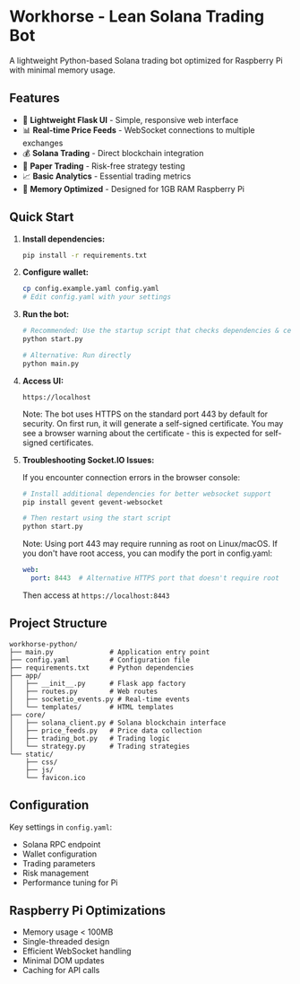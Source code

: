 # Workhorse - Lean Solana Trading Bot

A lightweight Python-based Solana trading bot optimized for Raspberry Pi with minimal memory usage.

## Features

- 🚀 **Lightweight Flask UI** - Simple, responsive web interface
- 📊 **Real-time Price Feeds** - WebSocket connections to multiple exchanges  
- 💰 **Solana Trading** - Direct blockchain integration
- 🔄 **Paper Trading** - Risk-free strategy testing
- 📈 **Basic Analytics** - Essential trading metrics
- 🎯 **Memory Optimized** - Designed for 1GB RAM Raspberry Pi

## Quick Start

1. **Install dependencies:**
   ```bash
   pip install -r requirements.txt
   ```

2. **Configure wallet:**
   ```bash
   cp config.example.yaml config.yaml
   # Edit config.yaml with your settings
   ```

3. **Run the bot:**
   ```bash
   # Recommended: Use the startup script that checks dependencies & certificates
   python start.py
   
   # Alternative: Run directly
   python main.py
   ```

4. **Access UI:**
   ```
   https://localhost
   ```
   
   Note: The bot uses HTTPS on the standard port 443 by default for security. On first run, it will generate a self-signed certificate.
   You may see a browser warning about the certificate - this is expected for self-signed certificates.
   
5. **Troubleshooting Socket.IO Issues:**
   
   If you encounter connection errors in the browser console:
   ```bash
   # Install additional dependencies for better websocket support
   pip install gevent gevent-websocket
   
   # Then restart using the start script
   python start.py
   ```
   
   Note: Using port 443 may require running as root on Linux/macOS. If you don't have root access, you can modify the port in config.yaml:
   ```yaml
   web:
     port: 8443  # Alternative HTTPS port that doesn't require root
   ```
   Then access at `https://localhost:8443`

## Project Structure

```
workhorse-python/
├── main.py              # Application entry point
├── config.yaml          # Configuration file
├── requirements.txt     # Python dependencies
├── app/
│   ├── __init__.py      # Flask app factory
│   ├── routes.py        # Web routes
│   ├── socketio_events.py # Real-time events
│   └── templates/       # HTML templates
├── core/
│   ├── solana_client.py # Solana blockchain interface
│   ├── price_feeds.py   # Price data collection
│   ├── trading_bot.py   # Trading logic
│   └── strategy.py      # Trading strategies
└── static/
    ├── css/
    ├── js/
    └── favicon.ico
```

## Configuration

Key settings in `config.yaml`:
- Solana RPC endpoint
- Wallet configuration
- Trading parameters
- Risk management
- Performance tuning for Pi

## Raspberry Pi Optimizations

- Memory usage < 100MB
- Single-threaded design
- Efficient WebSocket handling
- Minimal DOM updates
- Caching for API calls
